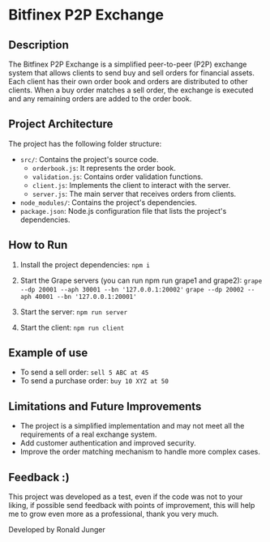 # Bitfinex P2P Exchange

## Description

The Bitfinex P2P Exchange is a simplified peer-to-peer (P2P) exchange system that allows clients to send buy and sell orders for financial assets. Each client has their own order book and orders are distributed to other clients. When a buy order matches a sell order, the exchange is executed and any remaining orders are added to the order book.

## Project Architecture

The project has the following folder structure:

- `src/`: Contains the project's source code.
  - `orderbook.js`: It represents the order book.
  - `validation.js`: Contains order validation functions.
  - `client.js`: Implements the client to interact with the server.
  - `server.js`: The main server that receives orders from clients.
- `node_modules/`: Contains the project's dependencies.
- `package.json`: Node.js configuration file that lists the project's dependencies.

## How to Run

1. Install the project dependencies: `npm i`

2. Start the Grape servers (you can run npm run grape1 and grape2):
    `grape --dp 20001 --aph 30001 --bn '127.0.0.1:20002'`
    `grape --dp 20002 --aph 40001 --bn '127.0.0.1:20001'`

3. Start the server: `npm run server`

4. Start the client: `npm run client`

## Example of use

- To send a sell order: `sell 5 ABC at 45`
- To send a purchase order: `buy 10 XYZ at 50`

## Limitations and Future Improvements

- The project is a simplified implementation and may not meet all the requirements of a real exchange system.
- Add customer authentication and improved security.
- Improve the order matching mechanism to handle more complex cases.

## Feedback :)

This project was developed as a test, even if the code was not to your liking, if possible send feedback with points of improvement, this will help me to grow even more as a professional, thank you very much.

Developed by Ronald Junger